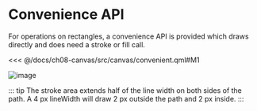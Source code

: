 # Convenience API

For operations on rectangles, a convenience API is provided which draws directly and does need a stroke or fill call.

<<< @/docs/ch08-canvas/src/canvas/convenient.qml#M1

![image](../../ch08-canvas/assets//convenient.png)

::: tip
The stroke area extends half of the line width on both sides of the path. A 4 px lineWidth will draw 2 px outside the path and 2 px inside.
:::

